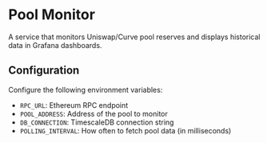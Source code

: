 # Pool Monitor

A service that monitors Uniswap/Curve pool reserves and displays historical data in Grafana dashboards.

## Configuration

Configure the following environment variables:
- `RPC_URL`: Ethereum RPC endpoint
- `POOL_ADDRESS`: Address of the pool to monitor
- `DB_CONNECTION`: TimescaleDB connection string
- `POLLING_INTERVAL`: How often to fetch pool data (in milliseconds) 